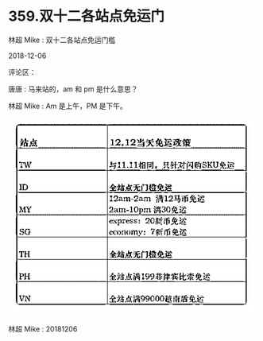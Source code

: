 # 359.双十二各站点免运门

林超 Mike : 双十二各站点免运门槛

2018-12-06

评论区：

唐唐 : 马来站的，am 和 pm 是什么意思？

林超 Mike : Am 是上午，PM 是下午。

![image](img/Image_039.png)

林超 Mike : 20181206